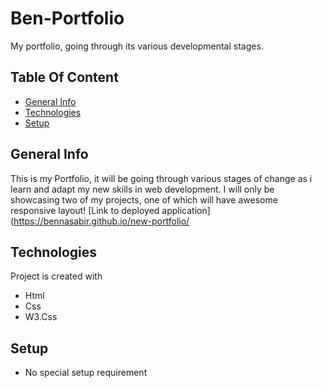 # Ben-Portfolio
My portfolio, going through its various developmental stages.

## Table Of Content
* [General Info](#general-info)
* [Technologies](#technologies)
* [Setup](#setup)

## General Info
This is my Portfolio, it will be going through various stages of change as i learn and adapt my new skills in web development. I will only be showcasing two of my projects, one of which will have awesome responsive layout! [Link to deployed application](https://bennasabir.github.io/new-portfolio/


## Technologies
Project is created with 
* Html
* Css
* W3.Css

## Setup
* No special setup requirement
